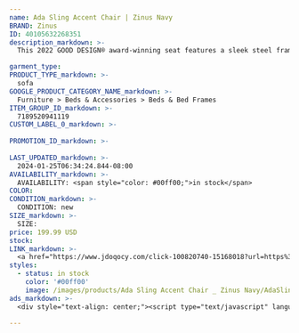 ```yaml
---
name: Ada Sling Accent Chair | Zinus Navy
BRAND: Zinus
ID: 40105632268351
description_markdown: >-
  This 2022 GOOD DESIGN® award-winning seat features a sleek steel frame coupled with shredded foam upholstery to deliver optimal comfort and impeccable style all in one. Available in 5 different upholstery colors to suit your interior, its soft, textured fabric is wrapped around generously sized shredded foam cushions that provide optimal comfort you’ll really sink into over hours of lounging. The Ada features deep seating to support taller sitters and also those that like to curl up! Its thick and solidly built steel frame can support up to 250 lbs.

garment_type:
PRODUCT_TYPE_markdown: >-
  sofa
GOOGLE_PRODUCT_CATEGORY_NAME_markdown: >-
  Furniture > Beds & Accessories > Beds & Bed Frames
ITEM_GROUP_ID_markdown: >-
  7189520941119
CUSTOM_LABEL_0_markdown: >-
  
PROMOTION_ID_markdown: >-
  
LAST_UPDATED_markdown: >-
  2024-01-25T06:34:24.844-08:00
AVAILABILITY_markdown: >-
  AVAILABILITY: <span style="color: #00ff00;">in stock</span>
COLOR:
CONDITION_markdown: >-
  CONDITION: new
SIZE_markdown: >-
  SIZE: 
price: 199.99 USD
stock: 
LINK_markdown: >-
  <a href="https://www.jdoqocy.com/click-100820740-15168018?url=https%3A%2F%2Fwww.zinus.com%2Fproducts%2Fada-sling-accent-chair%3Fvariant%3D40105632268351" target="_blank" style="display: inline-block; padding: 10px 20px; font-size: 16px; text-align: center; text-decoration: none; cursor: pointer; border: 1px solid #3498db; color: #3498db; background-color: #fff; border-radius: 5px; transition: background-color 0.3s;">Go to Product</a>
styles:
  - status: in stock
    color: '#00ff00'
    image: /images/products/Ada Sling Accent Chair _ Zinus Navy/AdaSlingAccentChair_Navy_forWayfair_others.jpg
ads_markdown: >-
  <div style="text-align: center;"><script type="text/javascript" language="javascript" src="https://www.kqzyfj.com/placeholder-53972226?target=_top&mouseover=N"></script></div>

---
```


